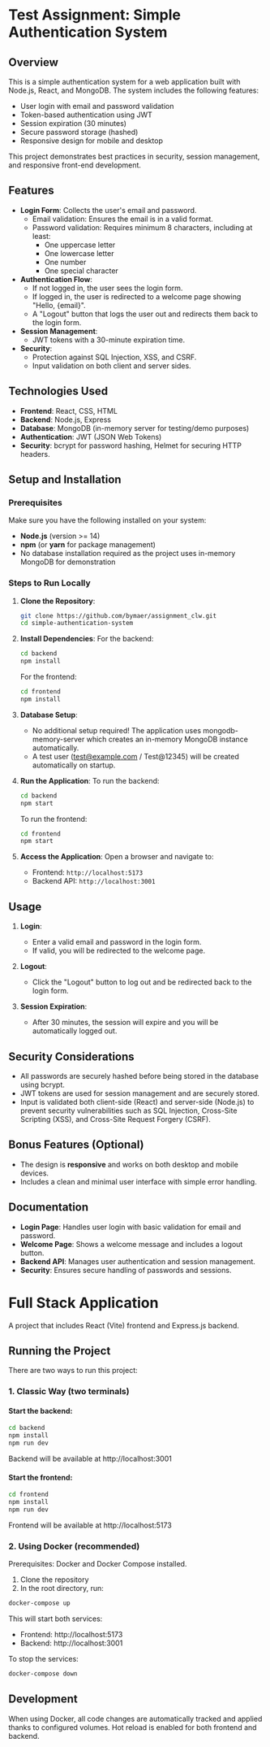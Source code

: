 # Test Assignment: Simple Authentication System

## Overview
This is a simple authentication system for a web application built with Node.js, React, and MongoDB. The system includes the following features:

- User login with email and password validation
- Token-based authentication using JWT
- Session expiration (30 minutes)
- Secure password storage (hashed)
- Responsive design for mobile and desktop

This project demonstrates best practices in security, session management, and responsive front-end development.

## Features
- **Login Form**: Collects the user's email and password.
  - Email validation: Ensures the email is in a valid format.
  - Password validation: Requires minimum 8 characters, including at least:
    - One uppercase letter
    - One lowercase letter
    - One number
    - One special character
- **Authentication Flow**: 
  - If not logged in, the user sees the login form.
  - If logged in, the user is redirected to a welcome page showing "Hello, {email}".
  - A "Logout" button that logs the user out and redirects them back to the login form.
- **Session Management**: 
  - JWT tokens with a 30-minute expiration time.
- **Security**:
  - Protection against SQL Injection, XSS, and CSRF.
  - Input validation on both client and server sides.
  
## Technologies Used
- **Frontend**: React, CSS, HTML
- **Backend**: Node.js, Express
- **Database**: MongoDB (in-memory server for testing/demo purposes)
- **Authentication**: JWT (JSON Web Tokens)
- **Security**: bcrypt for password hashing, Helmet for securing HTTP headers.

## Setup and Installation

### Prerequisites
Make sure you have the following installed on your system:
- **Node.js** (version >= 14)
- **npm** (or **yarn** for package management)
- No database installation required as the project uses in-memory MongoDB for demonstration

### Steps to Run Locally

1. **Clone the Repository**:
    ```bash
    git clone https://github.com/bymaer/assignment_clw.git
    cd simple-authentication-system
    ```

2. **Install Dependencies**:
    For the backend:
    ```bash
    cd backend
    npm install
    ```
    For the frontend:
    ```bash
    cd frontend
    npm install
    ```

3. **Database Setup**:
    - No additional setup required! The application uses mongodb-memory-server which creates an in-memory MongoDB instance automatically.
    - A test user (test@example.com / Test@12345) will be created automatically on startup.

4. **Run the Application**:
    To run the backend:
    ```bash
    cd backend
    npm start
    ```
    To run the frontend:
    ```bash
    cd frontend
    npm start
    ```

5. **Access the Application**:
    Open a browser and navigate to:
    - Frontend: `http://localhost:5173`
    - Backend API: `http://localhost:3001`

## Usage

1. **Login**: 
   - Enter a valid email and password in the login form.
   - If valid, you will be redirected to the welcome page.

2. **Logout**: 
   - Click the "Logout" button to log out and be redirected back to the login form.

3. **Session Expiration**:
   - After 30 minutes, the session will expire and you will be automatically logged out.

## Security Considerations
- All passwords are securely hashed before being stored in the database using bcrypt.
- JWT tokens are used for session management and are securely stored.
- Input is validated both client-side (React) and server-side (Node.js) to prevent security vulnerabilities such as SQL Injection, Cross-Site Scripting (XSS), and Cross-Site Request Forgery (CSRF).

## Bonus Features (Optional)
- The design is **responsive** and works on both desktop and mobile devices.
- Includes a clean and minimal user interface with simple error handling.

## Documentation
- **Login Page**: Handles user login with basic validation for email and password.
- **Welcome Page**: Shows a welcome message and includes a logout button.
- **Backend API**: Manages user authentication and session management.
- **Security**: Ensures secure handling of passwords and sessions.

# Full Stack Application

A project that includes React (Vite) frontend and Express.js backend.

## Running the Project

There are two ways to run this project:

### 1. Classic Way (two terminals)

#### Start the backend:
```bash
cd backend
npm install
npm run dev
```
Backend will be available at http://localhost:3001

#### Start the frontend:
```bash
cd frontend
npm install
npm run dev
```
Frontend will be available at http://localhost:5173

### 2. Using Docker (recommended)

Prerequisites: Docker and Docker Compose installed.

1. Clone the repository
2. In the root directory, run:
```bash
docker-compose up
```

This will start both services:
- Frontend: http://localhost:5173
- Backend: http://localhost:3001

To stop the services: 
```bash
docker-compose down
```

## Development

When using Docker, all code changes are automatically tracked and applied thanks to configured volumes. Hot reload is enabled for both frontend and backend.

